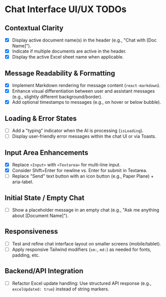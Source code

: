 # Chat Interface UI/UX TODOs

## Contextual Clarity

- [x] Display active document name(s) in the header (e.g., "Chat with [Doc Name]").
- [x] Indicate if multiple documents are active in the header.
- [x] Display the active Excel sheet name when applicable.

## Message Readability & Formatting

- [x] Implement Markdown rendering for message content (`react-markdown`).
- [x] Enhance visual differentiation between user and assistant messages (e.g., slightly different background/border).
- [x] Add optional timestamps to messages (e.g., on hover or below bubble).

## Loading & Error States

- [ ] Add a "typing" indicator when the AI is processing (`isLoading`).
- [ ] Display user-friendly error messages within the chat UI or via Toasts.

## Input Area Enhancements

- [x] Replace `<Input>` with `<Textarea>` for multi-line input.
- [x] Consider Shift+Enter for newline vs. Enter for submit in Textarea.
- [ ] Replace "Send" text button with an icon button (e.g., Paper Plane) + aria-label.

## Initial State / Empty Chat

- [ ] Show a placeholder message in an empty chat (e.g., "Ask me anything about [Document Name]").

## Responsiveness

- [ ] Test and refine chat interface layout on smaller screens (mobile/tablet).
- [ ] Apply responsive Tailwind modifiers (`sm:`, `md:`) as needed for fonts, padding, etc.

## Backend/API Integration

- [ ] Refactor Excel update handling: Use structured API response (e.g., `excelUpdated: true`) instead of string markers.
